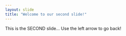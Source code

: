 ```yaml
---
layout: slide
title: "Welcome to our second slide!"
---
```

This is the SECOND slide...
Use the left arrow to go back!
